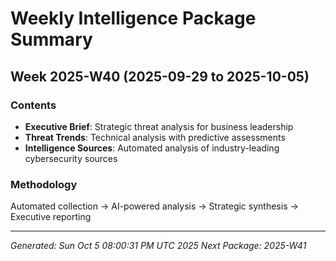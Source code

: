 # Weekly Intelligence Package Summary
## Week 2025-W40 (2025-09-29 to 2025-10-05)

### Contents
- **Executive Brief**: Strategic threat analysis for business leadership
- **Threat Trends**: Technical analysis with predictive assessments
- **Intelligence Sources**: Automated analysis of industry-leading cybersecurity sources

### Methodology  
Automated collection → AI-powered analysis → Strategic synthesis → Executive reporting

---
*Generated: Sun Oct  5 08:00:31 PM UTC 2025*
*Next Package: 2025-W41*
